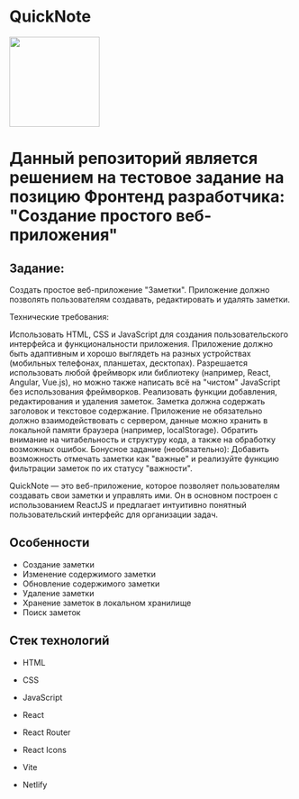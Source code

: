 # QuickNote
<img src="https://github.com/DayTroy/quicknote/assets/70051506/62b71278-9876-48fe-824e-bd8a41aa9fa2" style="width: 10rem; height: 10rem;" />

# Данный репозиторий является решением на тестовое задание на позицию Фронтенд разработчика: "Создание простого веб-приложения"

## Задание:
Создать простое веб-приложение "Заметки". Приложение должно позволять пользователям создавать, редактировать и удалять заметки.

Технические требования:

Использовать HTML, CSS и JavaScript для создания пользовательского интерфейса и функциональности приложения.
Приложение должно быть адаптивным и хорошо выглядеть на разных устройствах (мобильных телефонах, планшетах, десктопах).
Разрешается использовать любой фреймворк или библиотеку (например, React, Angular, Vue.js), но можно также написать всё на "чистом" JavaScript без использования фреймворков.
Реализовать функции добавления, редактирования и удаления заметок. Заметка должна содержать заголовок и текстовое содержание.
Приложение не обязательно должно взаимодействовать с сервером, данные можно хранить в локальной памяти браузера (например, localStorage).
Обратить внимание на читабельность и структуру кода, а также на обработку возможных ошибок.
Бонусное задание (необязательно):
Добавить возможность отмечать заметки как "важные" и реализуйте функцию фильтрации заметок по их статусу "важности".


QuickNote — это веб-приложение, которое позволяет пользователям создавать свои заметки и управлять ими. Он в основном построен с использованием ReactJS и предлагает интуитивно понятный пользовательский интерфейс для организации задач.

##
## Особенности
- Создание заметки
- Изменение содержимого заметки
- Обновление содержимого заметки
- Удаление заметки
- Хранение заметок в локальном хранилище
- Поиск заметок
## Стек технологий

- HTML

- CSS

- JavaScript

- React

- React Router

- React Icons

- Vite

- Netlify
